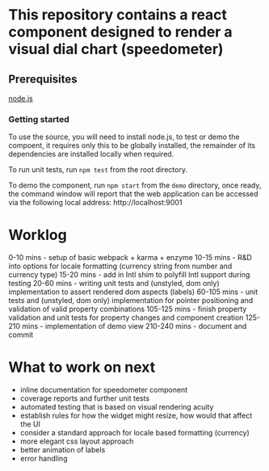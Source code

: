 # This repository contains a react component designed to render a visual dial chart (speedometer)

## Prerequisites

[node.js](http://nodejs.org/)  

### Getting started

To use the source, you will need to install node.js, to test or demo the compoent, it requires only this to be globally installed, the remainder of its dependencies are installed locally when required.

To run unit tests, run `npm test` from the root directory.

To demo the component, run `npm start` from the `demo` directory, once ready, the command window will report that the web application can be accessed via the following local address: http://localhost:9001

# Worklog

  0-10  mins - setup of basic webpack + karma + enzyme
 10-15  mins - R&D into options for locale formatting (currency string from number and currency type)
 15-20  mins - add in Intl shim to polyfill Intl support during testing
 20-60  mins - writing unit tests and (unstyled, dom only) implementation to assert rendered dom aspects (labels)
 60-105 mins - unit tests and (unstyled, dom only) implementation for pointer positioning and validation of valid property combinations
105-125 mins - finish property validation and unit tests for property changes and component creation
125-210 mins - implementation of demo view
210-240 mins - document and commit

# What to work on next
- inline documentation for speedometer component
- coverage reports and further unit tests
- automated testing that is based on visual rendering acuity 
- establish rules for how the widget might resize, how would that affect the UI
- consider a standard approach for locale based formatting (currency)
- more elegant css layout approach
- better animation of labels
- error handling
